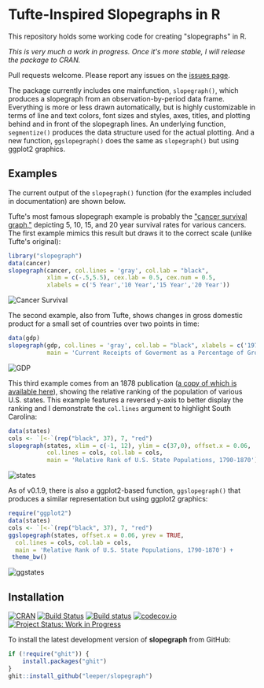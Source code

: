 # Tufte-Inspired Slopegraphs in R

This repository holds some working code for creating "slopegraphs" in R.

*This is very much a work in progress. Once it's more stable, I will release the package to CRAN.*

Pull requests welcome. Please report any issues on the [issues page](https://github.com/leeper/slopegraph/issues).

The package currently includes one mainfunction, `slopegraph()`, which produces a slopegraph from an observation-by-period data frame. Everything is more or less drawn automatically, but is highly customizable in terms of line and text colors, font sizes and styles, axes, titles, and plotting behind and in front of the slopegraph lines. An underlying function, `segmentize()` produces the data structure used for the actual plotting. And a new function, `ggslopegraph()` does the same as `slopegraph()` but using ggplot2 graphics.

## Examples

The current output of the `slopegraph()` function (for the examples included in documentation) are shown below. 

Tufte's most famous slopegraph example is probably the ["cancer survival graph,"](http://www.edwardtufte.com/bboard/q-and-a-fetch-msg?msg_id=0003nk) depicting 5, 10, 15, and 20 year survival rates for various cancers. The first example mimics this result but draws it to the correct scale (unlike Tufte's original):


```r
library("slopegraph")
data(cancer)
slopegraph(cancer, col.lines = 'gray', col.lab = "black", 
           xlim = c(-.5,5.5), cex.lab = 0.5, cex.num = 0.5,
           xlabels = c('5 Year','10 Year','15 Year','20 Year'))
```

![Cancer Survival](https://rawgithub.com/leeper/slopegraph/master/inst/examples/cancer-survival-1.svg)


The second example, also from Tufte, shows changes in gross domestic product for a small set of countries over two points in time:


```r
data(gdp)
slopegraph(gdp, col.lines = 'gray', col.lab = "black", xlabels = c('1970','1979'),  
           main = 'Current Receipts of Goverment as a Percentage of Gross Domestic Product')
```

![GDP](https://rawgithub.com/leeper/slopegraph/master/inst/examples/gdp-1.svg)

This third example comes from an 1878 publication ([a copy of which is available here](http://www.davidrumsey.com/luna/servlet/detail/RUMSEY~8~1~207741~3003452:Chart-Exhibiting-the-Relative-Rank-)), showing the relative ranking of the population of various U.S. states. This example features a reversed y-axis to better display the ranking and I demonstrate the `col.lines` argument to highlight South Carolina:


```r
data(states)
cols <- `[<-`(rep("black", 37), 7, "red")
slopegraph(states, xlim = c(-1, 12), ylim = c(37,0), offset.x = 0.06,
           col.lines = cols, col.lab = cols, 
           main = 'Relative Rank of U.S. State Populations, 1790-1870')
```

![states](https://rawgithub.com/leeper/slopegraph/master/inst/examples/states-1.svg)

As of v0.1.9, there is also a ggplot2-based function, `ggslopegraph()` that produces a similar representation but using ggplot2 graphics:


```r
require("ggplot2")
data(states)
cols <- `[<-`(rep("black", 37), 7, "red")
ggslopegraph(states, offset.x = 0.06, yrev = TRUE,
  col.lines = cols, col.lab = cols, 
  main = 'Relative Rank of U.S. State Populations, 1790-1870') +
 theme_bw()    
```

![ggstates](https://rawgithub.com/leeper/slopegraph/master/inst/examples/ggstates-1.svg)



## Installation

[![CRAN](http://www.r-pkg.org/badges/version/slopegraph)](http://cran.r-project.org/package=slopegraph)
[![Build Status](https://travis-ci.org/leeper/slopegraph.svg?branch=master)](https://travis-ci.org/leeper/slopegraph)
[![Build status](https://ci.appveyor.com/api/projects/status/t6nxndmvvcw3gw7f/branch/master?svg=true)](https://ci.appveyor.com/project/leeper/slopegraph/branch/master)
[![codecov.io](http://codecov.io/github/leeper/slopegraph/coverage.svg?branch=master)](http://codecov.io/github/leeper/slopegraph?branch=master)
[![Project Status: Work in Progress](http://www.repostatus.org/badges/latest/wip.svg)](http://www.repostatus.org/#wip)

To install the latest development version of **slopegraph** from GitHub:

```R
if (!require("ghit")) {
    install.packages("ghit")
}
ghit::install_github("leeper/slopegraph")
```

